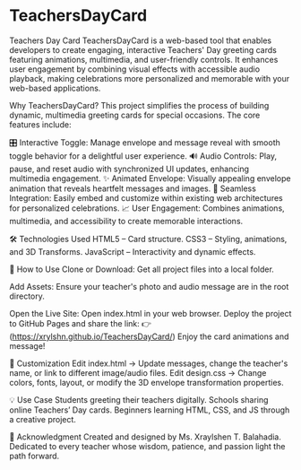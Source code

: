 # TeachersDayCard
Teachers Day Card 
TeachersDayCard is a web-based tool that enables developers to create engaging, interactive Teachers' Day greeting cards featuring animations, multimedia, and user-friendly controls. It enhances user engagement by combining visual effects with accessible audio playback, making celebrations more personalized and memorable with your web-based applications.

Why TeachersDayCard?
This project simplifies the process of building dynamic, multimedia greeting cards for special occasions. The core features include:

🎛️ Interactive Toggle: Manage envelope and message reveal with smooth toggle behavior for a delightful user experience.
🔊 Audio Controls: Play, pause, and reset audio with synchronized UI updates, enhancing multimedia engagement.
✨ Animated Envelope: Visually appealing envelope animation that reveals heartfelt messages and images.
🔗 Seamless Integration: Easily embed and customize within existing web architectures for personalized celebrations.
📈 User Engagement: Combines animations, multimedia, and accessibility to create memorable interactions.

🛠️ Technologies Used 
HTML5 – Card structure. 
CSS3 – Styling, animations, and 3D Transforms. 
JavaScript – Interactivity and dynamic effects.

🚀 How to Use Clone or Download: 
Get all project files into a local folder. 

Add Assets: 
Ensure your teacher's photo and audio message are in the root directory. 

Open the Live Site: 
Open index.html in your web browser. Deploy the project to GitHub Pages and share the link: 👉 (https://xrylshn.github.io/TeachersDayCard/)
Enjoy the card animations and message!

🎯 Customization 
Edit index.html → Update messages, change the teacher's name, or link to different image/audio files. 
Edit design.css → Change colors, fonts, layout, or modify the 3D envelope transformation properties.

💡 Use Case 
Students greeting their teachers digitally. 
Schools sharing online Teachers’ Day cards. 
Beginners learning HTML, CSS, and JS through a creative project.

🙌 Acknowledgment
Created and designed by Ms. Xraylshen T. Balahadia. Dedicated to every teacher whose wisdom, patience, and passion light the path forward.

